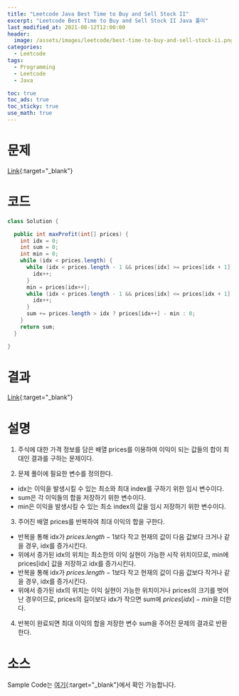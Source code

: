 ```yaml
---
title: "Leetcode Java Best Time to Buy and Sell Stock II"
excerpt: "Leetcode Best Time to Buy and Sell Stock II Java 풀이"
last_modified_at: 2021-08-12T12:00:00
header:
  image: /assets/images/leetcode/best-time-to-buy-and-sell-stock-ii.png
categories:
  - Leetcode
tags:
  - Programming
  - Leetcode
  - Java

toc: true
toc_ads: true
toc_sticky: true
use_math: true
---
```

# 문제
[Link](https://leetcode.com/problems/best-time-to-buy-and-sell-stock-ii/){:target="_blank"}

# 코드
```java
class Solution {

  public int maxProfit(int[] prices) {
    int idx = 0;
    int sum = 0;
    int min = 0;
    while (idx < prices.length) {
      while (idx < prices.length - 1 && prices[idx] >= prices[idx + 1]) {
        idx++;
      }
      min = prices[idx++];
      while (idx < prices.length - 1 && prices[idx] <= prices[idx + 1]) {
        idx++;
      }
      sum += prices.length > idx ? prices[idx++] - min : 0;
    }
    return sum;
  }

}
```

# 결과
[Link](https://leetcode.com/submissions/detail/537161438/){:target="_blank"}

# 설명
1. 주식에 대한 가격 정보를 담은 배열 prices를 이용하여 이익이 되는 값들의 합이 최대인 결과를 구하는 문제이다.

2. 문제 풀이에 필요한 변수를 정의한다.
- idx는 이익을 발생시킬 수 있는 최소와 최대 index를 구하기 위한 임시 변수이다.
- sum은 각 이익들의 합을 저장하기 위한 변수이다.
- min은 이익을 발생시킬 수 있는 최소 index의 값을 임시 저장하기 위한 변수이다.

3. 주어진 배열 prices를 반복하여 최대 이익의 합을 구한다.
- 반복을 통해 idx가 $prices.length - 1$보다 작고 현재의 값이 다음 값보다 크거나 같을 경우, idx를 증가시킨다.
- 위에서 증가된 idx의 위치는 최소한의 이익 실현이 가능한 시작 위치이므로, min에 prices[idx] 값을 저장하고 idx를 증가시킨다.
- 반복을 통해 idx가 $prices.length - 1$보다 작고 현재의 값이 다음 값보다 작거나 같을 경우, idx를 증가시킨다.
- 위에서 증가된 idx의 위치는 이익 실현이 가능한 위치이거나 prices의 크기를 벗어난 경우이므로, prices의 길이보다 idx가 작으면 sum에 $prices[idx] - min$을 더한다.

4. 반복이 완료되면 최대 이익의 합을 저장한 변수 sum을 주어진 문제의 결과로 반환한다.

# 소스
Sample Code는 [여기](https://github.com/GracefulSoul/leetcode/blob/master/src/main/java/gracefulsoul/problems/BestTimeToBuyAndSellStockII.java){:target="_blank"}에서 확인 가능합니다.
